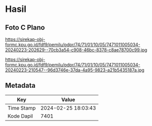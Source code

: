 # Hasil

## Foto C Plano

https://sirekap-obj-formc.kpu.go.id/fdf9/pemilu/pdpr/74/71/01/10/05/7471011005034-20240223-202629--70cb3a54-c908-46bc-8378-c8ae78700c99.jpg

https://sirekap-obj-formc.kpu.go.id/fdf9/pemilu/pdpr/74/71/01/10/05/7471011005034-20240223-210547--96d3746e-37da-4a95-9823-a21b5435187a.jpg


## Metadata

| Key        | Value               |
| ---------- | ------------------- |
| Time Stamp | 2024-02-25 18:03:43 |
| Kode Dapil | 7401                |



